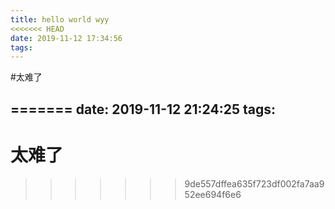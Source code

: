 ```yaml
---
title: hello world wyy
<<<<<<< HEAD
date: 2019-11-12 17:34:56
tags:
---
```

#太难了

=======
date: 2019-11-12 21:24:25
tags:
---

# 太难了
>>>>>>> 9de557dffea635f723df002fa7aa952ee694f6e6
